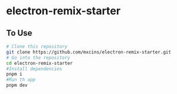 # electron-remix-starter

## To Use

```sh
# Clone this repository
git clone https://github.com/mxcins/electron-remix-starter.git
# Go into the repository
cd electron-remix-starter
#Install dependencies
pnpm i
#Run th app
pnpm dev
```